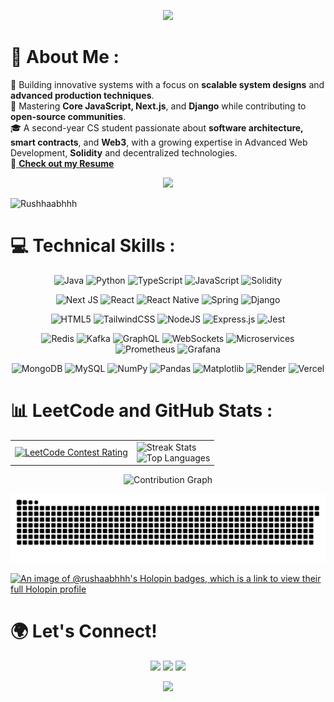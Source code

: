 <p align="center" width='full'>
  <img src="https://capsule-render.vercel.app/api?type=waving&color=gradient&height=90&section=header"/>
</p>

# 💫 About Me :
🔭 Building innovative systems with a focus on **scalable system designs** and **advanced production techniques**. </br>
🌱 Mastering **Core JavaScript, Next.js**, and **Django** while contributing to **open-source communities**. </br>
🎓 A second-year CS student passionate about **software architecture, smart contracts**, and **Web3**, with a growing expertise in Advanced Web Development, **Solidity** and decentralized technologies.
<br/>
📄<a href="https://drive.google.com/file/d/1AJ98N-gX65ErBCdmGEIMAsQdeKhQCNFR/view?usp=sharing" style="text-decoration: underline; color: inherit;" onmouseover="this.style.color='#00ffff'" onmouseout="this.style.color='inherit'"> <b>Check out my Resume</b></a>

<p align="center">
  <img src="https://media.giphy.com/media/f3iwJFOVOwuy7K6FFw/giphy.gif" width="200px"/>
</p>

<p align="left">
  <img src="https://komarev.com/ghpvc/?username=Rushhaabhhh&label=Profile%20views&color=0e75b6&style=social" alt="Rushhaabhhh" />
</p>

# 💻 Technical Skills :
<div align="center">
  
![Java](https://img.shields.io/badge/java-%23ED8B00.svg?style=for-the-badge&logo=openjdk&logoColor=white) 
![Python](https://img.shields.io/badge/python-3670A0?style=for-the-badge&logo=python&logoColor=ffdd54) 
![TypeScript](https://img.shields.io/badge/TypeScript-%23007ACC.svg?style=for-the-badge&logo=typescript&logoColor=white)
![JavaScript](https://img.shields.io/badge/javascript-%23323330.svg?style=for-the-badge&logo=javascript&logoColor=%23F7DF1E) 
![Solidity](https://img.shields.io/badge/Solidity-%23363636.svg?style=for-the-badge&logo=solidity&logoColor=white)

![Next JS](https://img.shields.io/badge/Next-black?style=for-the-badge&logo=next.js&logoColor=white) 
![React](https://img.shields.io/badge/react-%2320232a.svg?style=for-the-badge&logo=react&logoColor=%2361DAFB) 
![React Native](https://img.shields.io/badge/react_native-%2320232a.svg?style=for-the-badge&logo=react&logoColor=%2361DAFB)
![Spring](https://img.shields.io/badge/spring-%236DB33F.svg?style=for-the-badge&logo=spring&logoColor=white) 
![Django](https://img.shields.io/badge/Django-092E20?style=for-the-badge&logo=django&logoColor=white)


![HTML5](https://img.shields.io/badge/html5-%23E34F26.svg?style=for-the-badge&logo=html5&logoColor=white) 
![TailwindCSS](https://img.shields.io/badge/tailwindcss-%2338B2AC.svg?style=for-the-badge&logo=tailwind-css&logoColor=white) 
![NodeJS](https://img.shields.io/badge/node.js-6DA55F?style=for-the-badge&logo=node.js&logoColor=white) 
![Express.js](https://img.shields.io/badge/express.js-%23404d59.svg?style=for-the-badge&logo=express&logoColor=%2361DAFB)
![Jest](https://img.shields.io/badge/Jest-C21325.svg?style=for-the-badge&logo=jest&logoColor=white)

![Redis](https://img.shields.io/badge/redis-%23DC382D.svg?style=for-the-badge&logo=redis&logoColor=white)
![Kafka](https://img.shields.io/badge/Apache%20Kafka-%23023138.svg?style=for-the-badge&logo=apache-kafka&logoColor=white)
![GraphQL](https://img.shields.io/badge/GraphQL-E10098.svg?style=for-the-badge&logo=graphql&logoColor=white)
![WebSockets](https://img.shields.io/badge/WebSockets-%230097A7.svg?style=for-the-badge&logo=websockets&logoColor=white)
![Microservices](https://img.shields.io/badge/Microservices-%23FF6F00.svg?style=for-the-badge&logo=microservices&logoColor=white)
![Prometheus](https://img.shields.io/badge/Prometheus-E6522C.svg?style=for-the-badge&logo=prometheus&logoColor=white)
![Grafana](https://img.shields.io/badge/Grafana-F46800.svg?style=for-the-badge&logo=grafana&logoColor=white)


![MongoDB](https://img.shields.io/badge/MongoDB-%234ea94b.svg?style=for-the-badge&logo=mongodb&logoColor=white) 
![MySQL](https://img.shields.io/badge/mysql-4479A1.svg?style=for-the-badge&logo=mysql&logoColor=white) 
![NumPy](https://img.shields.io/badge/numpy-%23013243.svg?style=for-the-badge&logo=numpy&logoColor=white) 
![Pandas](https://img.shields.io/badge/pandas-%23150458.svg?style=for-the-badge&logo=pandas&logoColor=white)
![Matplotlib](https://img.shields.io/badge/Matplotlib-%23ffffff.svg?style=for-the-badge&logo=Matplotlib&logoColor=black) 
![Render](https://img.shields.io/badge/Render-%46E3B7.svg?style=for-the-badge&logo=render&logoColor=white) 
![Vercel](https://img.shields.io/badge/vercel-%23000000.svg?style=for-the-badge&logo=vercel&logoColor=white)

</div>

# 📊 LeetCode and GitHub Stats :

<table>
  <tr>
    <td>
      <a href="https://leetcode.com/rushhaabhhh/">
        <img src="https://leetcard.jacoblin.cool/rushhaabhhh?theme=dark&font=source_code_pro&ext=contest" alt="LeetCode Contest Rating" />
      </a>
    </td>
    <td>
      <img src="https://github-readme-streak-stats.herokuapp.com/?user=Rushhaabhhh&theme=dark&hide_border=true" alt="Streak Stats" /><br/>
      <img src="https://github-readme-stats.vercel.app/api/top-langs/?username=Rushhaabhhh&theme=dark&hide_border=true&include_all_commits=false&count_private=false&layout=compact" alt="Top Languages" />
    </td>
  </tr>
</table>

<p align="center">
  <img src="https://github-readme-activity-graph.vercel.app/graph?username=Rushhaabhhh&theme=react-dark" alt="Contribution Graph" />
</p>

<picture>
  <source
    media="(prefers-color-scheme: dark)"
    srcset="https://raw.githubusercontent.com/Rushhaabhhh/Rushhaabhhh/main/dist/github-contribution-grid-snake-dark.svg"
  />
  <source
    media="(prefers-color-scheme: light)"
    srcset="https://raw.githubusercontent.com/Rushhaabhhh/Rushhaabhhh/main/dist/github-contribution-grid-snake.svg"
  />
  <img
    alt="github contribution grid snake animation"
    src="https://raw.githubusercontent.com/Rushhaabhhh/Rushhaabhhh/main/dist/github-contribution-grid-snake.svg"
  />
</picture>



[![An image of @rushaabhhh's Holopin badges, which is a link to view their full Holopin profile](https://holopin.me/rushaabhhh)](https://holopin.io/@rushaabhhh)

# 🌍 Let's Connect! 
<div align="center"> 
  <a href="https://www.linkedin.com/in/rushabhmistry1610"><img src="https://img.shields.io/badge/LinkedIn-%230077B5.svg?style=for-the-badge&logo=linkedin&logoColor=white"></a>
  <a href="mailto:rushabhmistry@gmail.com"><img src="https://img.shields.io/badge/Gmail-D14836?style=for-the-badge&logo=gmail&logoColor=white"></a>
  <a href="https://discord.com/users/rushhaabhhh"><img src="https://img.shields.io/badge/Discord-5865F2?style=for-the-badge&logo=discord&logoColor=white"></a>
</div>

<p align="center">
  <img src="https://capsule-render.vercel.app/api?type=waving&color=gradient&height=95&section=footer"/>
</p>
